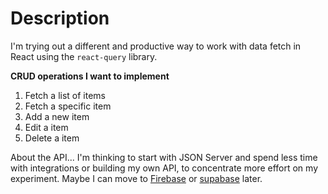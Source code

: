 # Description

I'm trying out a different and productive way to work with data fetch in React using the `react-query` library.

**CRUD operations I want to implement**

1. Fetch a list of items
2. Fetch a specific item
3. Add a new item
4. Edit a item
5. Delete a item

About the API... I'm thinking to start with JSON Server and spend less time with integrations or building my own API, to concentrate more effort on my experiment. Maybe I can move to [Firebase](https://firebase.google.com/) or [supabase](https://supabase.io/) later.